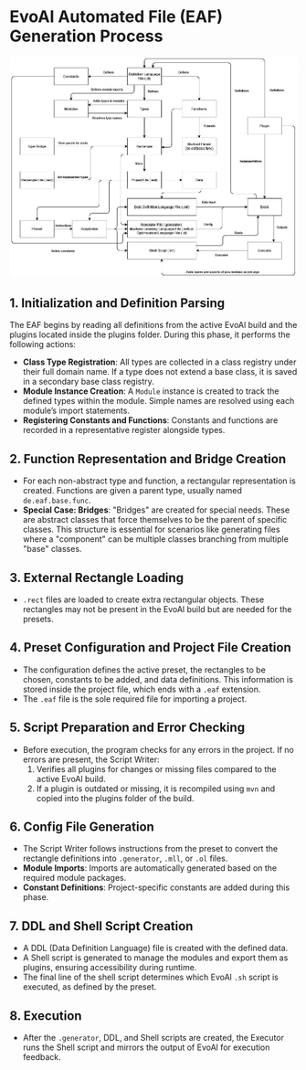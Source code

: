 # EvoAl Automated File (EAF) Generation Process

![My Diagram](../imgs/eaf-diagram.jpg)


## 1. **Initialization and Definition Parsing**
The EAF begins by reading all definitions from the active EvoAl build and the plugins located inside the plugins folder. During this phase, it performs the following actions:
- **Class Type Registration**: All types are collected in a class registry under their full domain name. If a type does not extend a base class, it is saved in a secondary base class registry.
- **Module Instance Creation**: A `Module` instance is created to track the defined types within the module. Simple names are resolved using each module’s import statements.
- **Registering Constants and Functions**: Constants and functions are recorded in a representative register alongside types.

## 2. **Function Representation and Bridge Creation**
- For each non-abstract type and function, a rectangular representation is created. Functions are given a parent type, usually named `de.eaf.base.func`.
- **Special Case: Bridges**: "Bridges" are created for special needs. These are abstract classes that force themselves to be the parent of specific classes. This structure is essential for scenarios like generating files where a "component" can be multiple classes branching from multiple "base" classes.
  
## 3. **External Rectangle Loading**
- `.rect` files are loaded to create extra rectangular objects. These rectangles may not be present in the EvoAl build but are needed for the presets.
  
## 4. **Preset Configuration and Project File Creation**
- The configuration defines the active preset, the rectangles to be chosen, constants to be added, and data definitions. This information is stored inside the project file, which ends with a `.eaf` extension.
- The `.eaf` file is the sole required file for importing a project.

## 5. **Script Preparation and Error Checking**
- Before execution, the program checks for any errors in the project. If no errors are present, the Script Writer:
  1. Verifies all plugins for changes or missing files compared to the active EvoAl build.
  2. If a plugin is outdated or missing, it is recompiled using `mvn` and copied into the plugins folder of the build.

## 6. **Config File Generation**
- The Script Writer follows instructions from the preset to convert the rectangle definitions into `.generator`, `.mll`, or `.ol` files.
- **Module Imports**: Imports are automatically generated based on the required module packages.
- **Constant Definitions**: Project-specific constants are added during this phase.
  
## 7. **DDL and Shell Script Creation**
- A DDL (Data Definition Language) file is created with the defined data.
- A Shell script is generated to manage the modules and export them as plugins, ensuring accessibility during runtime.
- The final line of the shell script determines which EvoAl `.sh` script is executed, as defined by the preset.

## 8. **Execution**
- After the `.generator`, DDL, and Shell scripts are created, the Executor runs the Shell script and mirrors the output of EvoAl for execution feedback.

